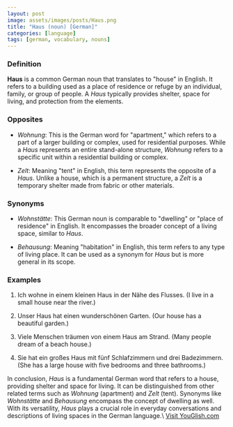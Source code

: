 ```yaml
---
layout: post
image: assets/images/posts/Haus.png
title: "Haus (noun) [German]"
categories: [language]
tags: [german, vocabulary, nouns]
---
```


### Definition

**Haus** is a common German noun that translates to "house" in English. It refers to a building used as a place of residence or refuge by an individual, family, or group of people. A *Haus* typically provides shelter, space for living, and protection from the elements.

### Opposites

- *Wohnung*: This is the German word for "apartment," which refers to a part of a larger building or complex, used for residential purposes. While a *Haus* represents an entire stand-alone structure, *Wohnung* refers to a specific unit within a residential building or complex.

- *Zelt*: Meaning "tent" in English, this term represents the opposite of a *Haus*. Unlike a house, which is a permanent structure, a *Zelt* is a temporary shelter made from fabric or other materials.

### Synonyms

- *Wohnstätte*: This German noun is comparable to "dwelling" or "place of residence" in English. It encompasses the broader concept of a living space, similar to *Haus*.

- *Behausung*: Meaning "habitation" in English, this term refers to any type of living place. It can be used as a synonym for *Haus* but is more general in its scope.

### Examples

1. Ich wohne in einem kleinen Haus in der Nähe des Flusses. (I live in a small house near the river.)

2. Unser Haus hat einen wunderschönen Garten. (Our house has a beautiful garden.)

3. Viele Menschen träumen von einem Haus am Strand. (Many people dream of a beach house.)

4. Sie hat ein großes Haus mit fünf Schlafzimmern und drei Badezimmern. (She has a large house with five bedrooms and three bathrooms.)

In conclusion, *Haus* is a fundamental German word that refers to a house, providing shelter and space for living. It can be distinguished from other related terms such as *Wohnung* (apartment) and *Zelt* (tent). Synonyms like *Wohnstätte* and *Behausung* encompass the concept of dwelling as well. With its versatility, *Haus* plays a crucial role in everyday conversations and descriptions of living spaces in the German language.\ <a id="yg-widget-0" class="youglish-widget" data-query="Haus" data-lang="german" data-components="8412" data-auto-start="0" data-bkg-color="theme_light" data-title="How%20to%20pronounce%20Haus%20in%20German"  rel="nofollow" href="https://youglish.com">Visit YouGlish.com</a><script async src="https://youglish.com/public/emb/widget.js" charset="utf-8"></script>